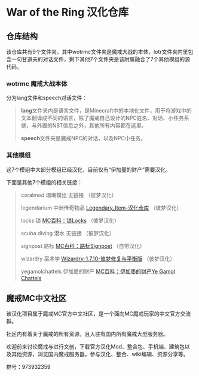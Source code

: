 # War of the Ring 汉化仓库

## 仓库结构
该仓库共有9个文件夹，其中wotrmc文件夹是魔戒大战的本体，lotr文件夹内里包含一句甘道夫的对话文件，剩下其他7个文件夹是该附属融合了7个其他模组的源代码。

### wotrmc 魔戒大战本体
分为lang文件和speech对话文件：

>**lang**文件夹内是语言文件，是Minecraft中的本地化文件，用于将游戏中的文本翻译成不同的语言，除了魔戒自己设计的NPC姓名、对话、小任务系统，与外置的NBT信息之外，其他所有内容都在这里。
>
>**speech**文件夹是魔戒NPC的对话，以及NPC小任务。

### 其他模组
这7个模组中大部分模组已经汉化，目前仅有“伊加墨的财产”需要汉化。

下面是其他7个模组的相关链接：

>coralmod 珊瑚模组 无链接 （彼梦汉化）
>
>legendarium 中洲传奇物品 [Legendary_Item-汉化仓库](https://github.com/ArchiDreamZ/Legendary_Item-Chinese_localization) （彼梦汉化）
>
>locks 锁 [MC百科：锁Locks](https://www.mcmod.cn/class/1846.html) （彼梦汉化）
>
>scuba diving 潜水 无链接 （彼梦汉化）
>
>signpost 路标 [MC百科：路标Signpost](https://www.mcmod.cn/class/1934.html) （自带汉化）
>
>wizardry 巫术学 [Wizardry-1.7.10-彼梦修复与平衡版](https://github.com/ArchiDreamZ/Wizardry-1.7.10-Fixed_and_Balanced) （彼梦汉化）
>
>
>yegamolchattels 伊加墨的财产 [MC百科：伊加墨的财产Ye Gamol Chattels](https://www.mcmod.cn/class/605.html)


## 魔戒MC中文社区
该汉化项目属于魔戒MC官方中文社区，是一个面向MC魔戒玩家的中文官方交流群。

社区内有着关于魔戒的所有资源，且入驻有国内所有魔戒大型服务器。

欢迎前来讨论魔戒与进行文创，下载官方汉化Mod、整合包、手机端、建筑包以及其他资源，浏览国内魔戒服务器，参与汉化、整合、wiki编辑、资源分享等。

群号：973932359
